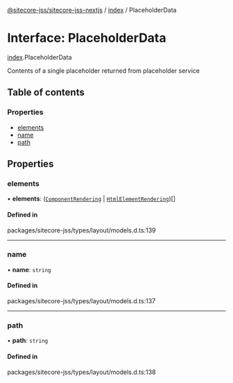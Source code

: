 [@sitecore-jss/sitecore-jss-nextjs](../README.md) / [index](../modules/index.md) / PlaceholderData

# Interface: PlaceholderData

[index](../modules/index.md).PlaceholderData

Contents of a single placeholder returned from placeholder service

## Table of contents

### Properties

- [elements](index.PlaceholderData.md#elements)
- [name](index.PlaceholderData.md#name)
- [path](index.PlaceholderData.md#path)

## Properties

### elements

• **elements**: ([`ComponentRendering`](index.ComponentRendering.md) \| [`HtmlElementRendering`](index.HtmlElementRendering.md))[]

#### Defined in

packages/sitecore-jss/types/layout/models.d.ts:139

___

### name

• **name**: `string`

#### Defined in

packages/sitecore-jss/types/layout/models.d.ts:137

___

### path

• **path**: `string`

#### Defined in

packages/sitecore-jss/types/layout/models.d.ts:138
